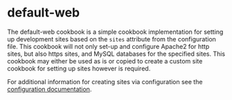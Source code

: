default-web
===========

The default-web cookbook is a simple cookbook implementation for setting up
development sites based on the `sites` attribute from the configuration file.
This cookbook will not only set-up and configure Apache2 for http sites, but
also https sites, and MySQL databases for the specified sites.
This cookbook may either be used as is or copied to create a custom site
cookbook for setting up sites however is required.

For additional information for creating sites via configuration see the
[configuration documentation](../../documentation/configuration.md#sites).

